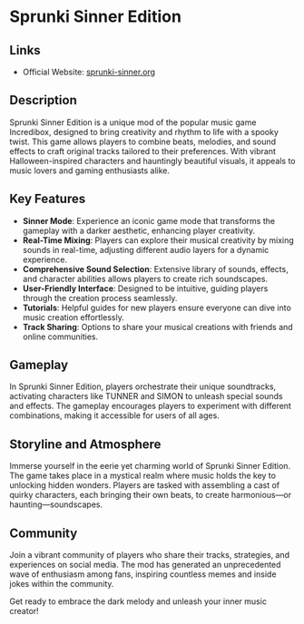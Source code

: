 # Sprunki Sinner Edition

## Links
- Official Website: [sprunki-sinner.org](https://sprunki-sinner.org)
  
## Description
Sprunki Sinner Edition is a unique mod of the popular music game Incredibox, designed to bring creativity and rhythm to life with a spooky twist. This game allows players to combine beats, melodies, and sound effects to craft original tracks tailored to their preferences. With vibrant Halloween-inspired characters and hauntingly beautiful visuals, it appeals to music lovers and gaming enthusiasts alike.

## Key Features
- **Sinner Mode**: Experience an iconic game mode that transforms the gameplay with a darker aesthetic, enhancing player creativity.
- **Real-Time Mixing**: Players can explore their musical creativity by mixing sounds in real-time, adjusting different audio layers for a dynamic experience.
- **Comprehensive Sound Selection**: Extensive library of sounds, effects, and character abilities allows players to create rich soundscapes.
- **User-Friendly Interface**: Designed to be intuitive, guiding players through the creation process seamlessly.
- **Tutorials**: Helpful guides for new players ensure everyone can dive into music creation effortlessly.
- **Track Sharing**: Options to share your musical creations with friends and online communities.

## Gameplay
In Sprunki Sinner Edition, players orchestrate their unique soundtracks, activating characters like TUNNER and SIMON to unleash special sounds and effects. The gameplay encourages players to experiment with different combinations, making it accessible for users of all ages.

## Storyline and Atmosphere
Immerse yourself in the eerie yet charming world of Sprunki Sinner Edition. The game takes place in a mystical realm where music holds the key to unlocking hidden wonders. Players are tasked with assembling a cast of quirky characters, each bringing their own beats, to create harmonious—or haunting—soundscapes.

## Community
Join a vibrant community of players who share their tracks, strategies, and experiences on social media. The mod has generated an unprecedented wave of enthusiasm among fans, inspiring countless memes and inside jokes within the community.

Get ready to embrace the dark melody and unleash your inner music creator!
